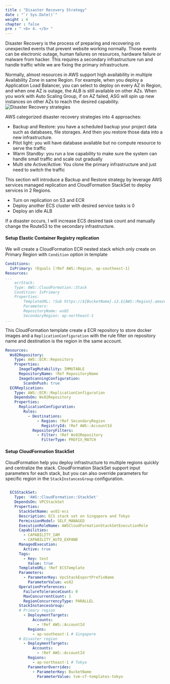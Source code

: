 ```yaml
---
title : "Disaster Recovery Strategy"
date : "`r Sys.Date()`"
weight : 4
chapter : false
pre : " <b> 4. </b> "
---
```


Disaster Recovery is the process of preparing and recovering on unexpected events that prevent website working normally. Those events can be electronic outage, human failures on resources, hardware failure or malware from hacker. This requires a secondary infrastructure run and handle traffic while we are fixing the primary infrastructure.

Normally, almost resources in AWS support high availability in multiple Availability Zone in same Region. For example, when you deploy a Application Load Balancer, you can select to deploy on every AZ in Region, and when one AZ is outage, the ALB is still available on other AZs. When you work with Auto Scaling Group, if on AZ failed, ASG will spin up new instances on other AZs to reach the desired capability.
![Disaster Recovery strategies](/images/4.4-disaster-recovery-strategies.png)

AWS categorized disaster recovery strategies into 4 approaches:

- Backup and Restore: you have a scheduled backup your project data such as databases, file storages. And then you restore those data into a new infrastructure.
- Pilot light: you will have database available but no compute resource to serve the traffic
- Warm Standby: you run a low capability to make sure the system can handle small traffic and scale out gradually
- Multi site Active/Active: You clone the primary infrastructure and just need to switch the traffic

This section will introduce a Backup and Restore strategy by leverage AWS services managed replication and CloudFormation StackSet to deploy services in 2 Regions.

- Turn on replication on S3 and ECR
- Deploy another ECS cluster with desired service tasks is 0
- Deploy an idle ALB

If a disaster occurs, I will increase ECS desired task count and manually change the Route53 to the secondary infrastructure.

#### Setup Elastic Container Registry replication

We will create a CloudFormation ECR nested stack which only create on Primary Region with `Condition` option in template

```yml
Conditions:
  IsPrimary: !Equals [!Ref AWS::Region, ap-southeast-1]
Resources:
...
    ecrStack:
    Type: AWS::CloudFormation::Stack
    Condition: IsPrimary
    Properties:
        TemplateURL: !Sub https://${BucketName}.s3.${AWS::Region}.amazonaws.com/stacks/ecr.yml
        Parameters:
        RepositoryName: ws02
        SecondaryRegion: ap-northeast-1
...
```

This CloudFormation template create a ECR repository to store docker images and a `ReplicationConfiguration` with the rule filter on repository name and destination is the region in the same account.

```yml
Resources:
  Ws02Repository:
    Type: AWS::ECR::Repository
    Properties:
      ImageTagMutability: IMMUTABLE
      RepositoryName: !Ref RepositoryName
      ImageScanningConfiguration:
        ScanOnPush: true
  ECRReplication:
    Type: AWS::ECR::ReplicationConfiguration
    DependsOn: Ws02Repository
    Properties:
      ReplicationConfiguration: 
        Rules:
          - Destinations:
              - Region: !Ref SecondaryRegion
                RegistryId: !Ref AWS::AccountId
            RepositoryFilters:
              - Filter: !Ref Ws02Repository
                FilterType: PREFIX_MATCH

```

#### Setup CloudFormation StackSet

CloudFormation help you deploy infrastructure to multiple regions quickly and centralize the stack. CloudFormation StackSet support input parameters for each stack, but you can also override parameters for specific region in the `StackInstancesGroup` configuration.

```yml

  ECSStackSet:
    Type: 'AWS::CloudFormation::StackSet'
    DependsOn: VPCStackSet
    Properties:
      StackSetName: ws02-ecs
      Description: ECS stack set on Singapore and Tokyo
      PermissionModel: SELF_MANAGED
      ExecutionRoleName: AWSCloudFormationStackSetExecutionRole
      Capabilities:
        - CAPABILITY_IAM
        - CAPABILITY_AUTO_EXPAND
      ManagedExecution:
        Active: true
      Tags:
        - Key: test
          Value: true
      TemplateURL: !Ref ECSTemplate
      Parameters:
        - ParameterKey: VpcStackExportPrefixName
          ParameterValue: ws02
      OperationPreferences:
        FailureToleranceCount: 0
        MaxConcurrentCount: 1
        RegionConcurrencyType: PARALLEL
      StackInstancesGroup:
      # Primary region
        - DeploymentTargets:
            Accounts:
              - !Ref AWS::AccountId
          Regions:
            - ap-southeast-1 # Singapore
      # Disaster region
        - DeploymentTargets:
            Accounts:
              - !Ref AWS::AccountId
          Regions:
            - ap-northeast-1 # Tokyo
          ParameterOverrides:
            - ParameterKey: BucketName
              ParameterValue: tvm-cf-templates-tokyo

```
